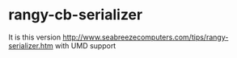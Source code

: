 # rangy-cb-serializer

It is this version http://www.seabreezecomputers.com/tips/rangy-serializer.htm with UMD support
